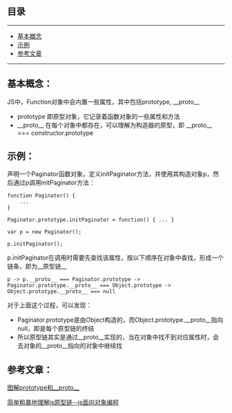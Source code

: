 ## 目录
---

- [基本概念](#基本概念)
- [示例](#示例)
- [参考文章](#参考文章)

---

## 基本概念：
JS中，Function对象中会内置一些属性，其中包括prototype, \_\_proto\_\_
- prototype 即原型对象，它记录着函数对象的一些属性和方法
- \_\_proto\_\_ 在每个对象中都存在，可以理解为构造器的原型，即 \_\_proto\_\_ === constructor.prototype

## 示例：

声明一个Paginator函数对象，定义initPaginator方法，并使用其构造对象p，然后通过p调用initPaginator方法：
```
function Paginator() {
    ...
}

Paginator.prototype.initPaginator = function() { ... }

var p = new Paginator();

p.initPaginator();
```
p.initPaginator在调用时需要先查找该属性，按以下顺序在对象中查找，形成一个链条，即为__原型链__
```
p -> p.__proto__ === Paginator.prototype -> Paginator.prototype.__proto__ === Object.prototype -> Object.prototype.__proto__ === null
```
对于上面这个过程，可以发现：
- Paginator.prototype是由Object构造的，而Object.prototype.\_\_proto\_\_指向null，即是每个原型链的终结
- 所以原型链其实是通过\_\_proto\_\_实现的，当在对象中找不到对应属性时，会去对象的\_\_proto\_\_指向的对象中继续找

## 参考文章：

[图解prototype和__proto__](http://www.cnblogs.com/shuiyi/p/5305435.html)

[简单粗暴地理解js原型链--js面向对象编程](http://www.cnblogs.com/qieguo/p/5451626.html)